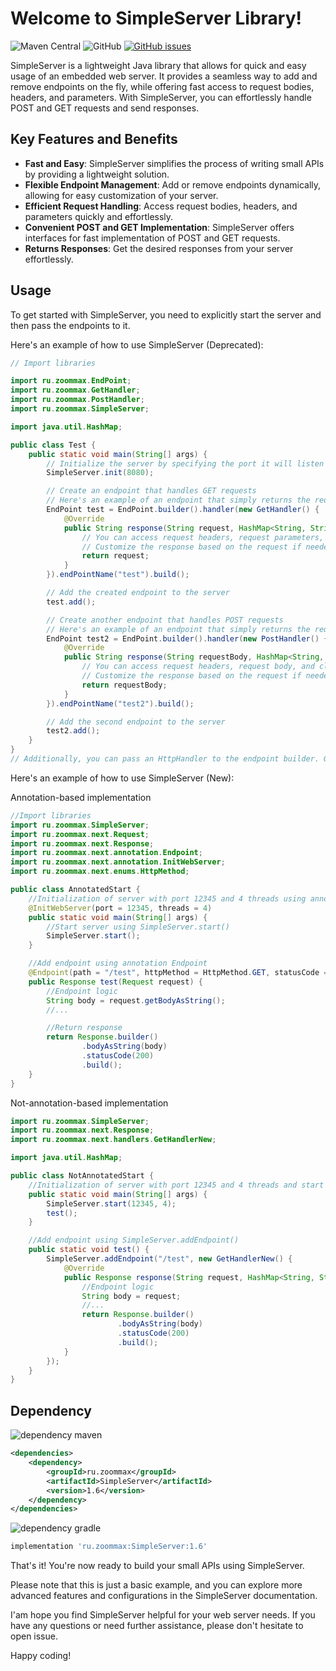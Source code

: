 # Welcome to SimpleServer Library!

![Maven Central](https://img.shields.io/maven-central/v/ru.zoommax/SimpleServer?style=plastic)
![GitHub](https://img.shields.io/github/license/ZooMMaX/SimpleServer?style=plastic)
[![GitHub issues](https://img.shields.io/github/issues/ZooMMaX/SimpleServer?style=plastic)](https://github.com/ZooMMaX/SimpleServer/issues)

SimpleServer is a lightweight Java library that allows for quick and easy usage of an embedded web server. It provides a seamless way to add and remove endpoints on the fly, while offering fast access to request bodies, headers, and parameters. With SimpleServer, you can effortlessly handle POST and GET requests and send responses.

## Key Features and Benefits

- **Fast and Easy**: SimpleServer simplifies the process of writing small APIs by providing a lightweight solution.
- **Flexible Endpoint Management**: Add or remove endpoints dynamically, allowing for easy customization of your server.
- **Efficient Request Handling**: Access request bodies, headers, and parameters quickly and effortlessly.
- **Convenient POST and GET Implementation**: SimpleServer offers interfaces for fast implementation of POST and GET requests.
- **Returns Responses**: Get the desired responses from your server effortlessly.

## Usage

To get started with SimpleServer, you need to explicitly start the server and then pass the endpoints to it.

Here's an example of how to use SimpleServer (Deprecated):

```java
// Import libraries

import ru.zoommax.EndPoint;
import ru.zoommax.GetHandler;
import ru.zoommax.PostHandler;
import ru.zoommax.SimpleServer;

import java.util.HashMap;

public class Test {
    public static void main(String[] args) {
        // Initialize the server by specifying the port it will listen on
        SimpleServer.init(8080);

        // Create an endpoint that handles GET requests
        // Here's an example of an endpoint that simply returns the request it received
        EndPoint test = EndPoint.builder().handler(new GetHandler() {
            @Override
            public String response(String request, HashMap<String, String> requestHeaders, HashMap<String, String> requestParams, String clientIp) {
                // You can access request headers, request parameters, and client IP address here
                // Customize the response based on the request if needed
                return request;
            }
        }).endPointName("test").build();

        // Add the created endpoint to the server
        test.add();

        // Create another endpoint that handles POST requests
        // Here's an example of an endpoint that simply returns the request body it received
        EndPoint test2 = EndPoint.builder().handler(new PostHandler() {
            @Override
            public String response(String requestBody, HashMap<String, String> requestHeaders, String clientIp) {
                // You can access request headers, request body, and client IP address here
                // Customize the response based on the request if needed
                return requestBody;
            }
        }).endPointName("test2").build();

        // Add the second endpoint to the server
        test2.add();
    }
}
// Additionally, you can pass an HttpHandler to the endpoint builder. GetHandler and PostHandler inherit from HttpHandler.
```

Here's an example of how to use SimpleServer (New):

Annotation-based implementation

```java
//Import libraries
import ru.zoommax.SimpleServer;
import ru.zoommax.next.Request;
import ru.zoommax.next.Response;
import ru.zoommax.next.annotation.Endpoint;
import ru.zoommax.next.annotation.InitWebServer;
import ru.zoommax.next.enums.HttpMethod;

public class AnnotatedStart {
    //Initialization of server with port 12345 and 4 threads using annotation InitWebServer
    @InitWebServer(port = 12345, threads = 4)
    public static void main(String[] args) {
        //Start server using SimpleServer.start()
        SimpleServer.start();
    }

    //Add endpoint using annotation Endpoint
    @Endpoint(path = "/test", httpMethod = HttpMethod.GET, statusCode = 200, filterContentLength = -1)
    public Response test(Request request) {
        //Endpoint logic
        String body = request.getBodyAsString();
        //...

        //Return response
        return Response.builder()
                .bodyAsString(body)
                .statusCode(200)
                .build();
    }
}
```
Not-annotation-based implementation

```java
import ru.zoommax.SimpleServer;
import ru.zoommax.next.Response;
import ru.zoommax.next.handlers.GetHandlerNew;

import java.util.HashMap;

public class NotAnnotatedStart {
    //Initialization of server with port 12345 and 4 threads and start it
    public static void main(String[] args) {
        SimpleServer.start(12345, 4);
        test();
    }

    //Add endpoint using SimpleServer.addEndpoint()
    public static void test() {
        SimpleServer.addEndpoint("/test", new GetHandlerNew() {
            @Override
            public Response response(String request, HashMap<String, String> requestHeaders, HashMap<String, String> requestParams, String clientIp) {
                //Endpoint logic
                String body = request;
                //...
                return Response.builder()
                        .bodyAsString(body)
                        .statusCode(200)
                        .build();
            }
        });
    }
}
```

## Dependency

![dependency maven](https://img.shields.io/badge/DEPENDENCY-Maven-C71A36?style=plastic&logo=apachemaven)
```xml
<dependencies>
    <dependency>
        <groupId>ru.zoommax</groupId>
        <artifactId>SimpleServer</artifactId>
        <version>1.6</version>
    </dependency>
</dependencies>
```

![dependency gradle](https://img.shields.io/badge/DEPENDENCY-Gradle-02303A?style=plastic&logo=gradle)
```groovy
implementation 'ru.zoommax:SimpleServer:1.6'
```

That's it! You're now ready to build your small APIs using SimpleServer.

Please note that this is just a basic example, and you can explore more advanced features and configurations in the SimpleServer documentation.

I'am hope you find SimpleServer helpful for your web server needs. If you have any questions or need further assistance, please don't hesitate to open issue.

Happy coding!
